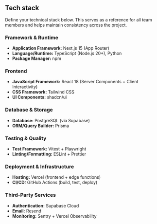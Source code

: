 ## Tech stack

Define your technical stack below. This serves as a reference for all team members and helps maintain consistency across the project.

### Framework & Runtime
- **Application Framework:** Next.js 15 (App Router)
- **Language/Runtime:** TypeScript (Node.js 20+), Python
- **Package Manager:** npm

### Frontend
- **JavaScript Framework:** React 18 (Server Components + Client Interactivity)
- **CSS Framework:** Tailwind CSS
- **UI Components:** shadcn/ui

### Database & Storage
- **Database:** PostgreSQL (via Supabase)
- **ORM/Query Builder:** Prisma

### Testing & Quality
- **Test Framework:** Vitest + Playwright
- **Linting/Formatting:** ESLint + Prettier

### Deployment & Infrastructure
- **Hosting:** Vercel (frontend + edge functions)
- **CI/CD:** GitHub Actions (build, test, deploy)

### Third-Party Services
- **Authentication:** Supabase Cloud
- **Email:** Resend
- **Monitoring:** Sentry + Vercel Observability
